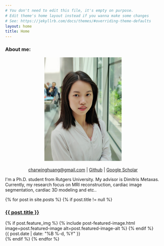 ```yaml
---
# You don't need to edit this file, it's empty on purpose.
# Edit theme's home layout instead if you wanna make some changes
# See: https://jekyllrb.com/docs/themes/#overriding-theme-defaults
layout: home
title: Home
---
```

### About me:

<p align="center">
  <img src="/assets/qiaoying.jpg" alt="Qiaoying" title="Photo" width="250">
  <br><br>
  <a href="charwinghuang@gmail.com">charwinghuang@gmail.com</a> |
  <a href="https://github.com/charwing10">Github</a> |
  <a href="https://scholar.google.com/citations?hl=en&user=6u-go5UAAAAJ&view_op=list_works">Google Scholar</a>
</p>

I'm a Ph.D. student from Rutgers University. My advisor is Dimitris Metaxas. Currently, my research focus on MRI reconstruction, cardiac image segmentation, cardiac 3D modeling and etc..

{% for post in site.posts %}
      {% if post.title != null %}
        <div class="tagged-post">
          <h3 class="title">
            <a href="{{ post.url | relative_url }}">
              {{ post.title }}
            </a>
          </h3>
          {% if post.feature_img %}
              {% include post-featured-image.html image=post.featured-image alt=post.featured-image-alt %}
          {% endif %}
          <div class="meta">
            {{ post.date | date: "%B %-d, %Y" }}
          </div>
        </div>
      {% endif %}
{% endfor %}
